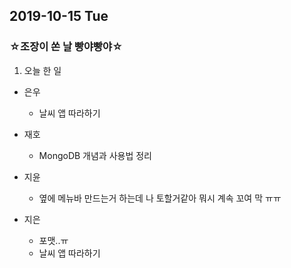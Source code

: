 ## 2019-10-15 Tue
### ☆조장이 쏜 날 빵야빵야☆


1. 오늘 한 일
- 은우
  - 날씨 앱 따라하기

- 재호
  - MongoDB 개념과 사용법 정리

- 지윤
  - 옆에 메뉴바 만드는거 하는데 나 토할거같아 뭐시 계속 꼬여 막 ㅠㅠ

- 지은
  - 포맷..ㅠ
  - 날씨 앱 따라하기
